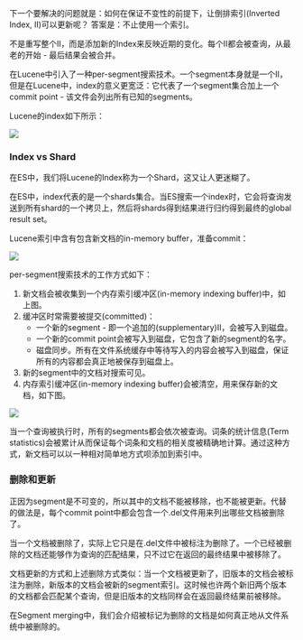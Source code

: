 下一个要解决的问题就是：如何在保证不变性的前提下，让倒排索引(Inverted Index, II)可以更新呢？
答案是：不止使用一个索引。

不是重写整个II，而是添加新的Index来反映近期的变化。每个II都会被查询，从最老的开始 - 最后结果会被合并。

在Lucene中引入了一种per-segment搜索技术。一个segment本身就是一个II，但是在Lucene中，index的意义更宽泛：它代表了一个segment集合加上一个commit point - 该文件会列出所有已知的segments。

Lucene的index如下所示：

![](http://www.elasticsearch.org/guide/en/elasticsearch/guide/current/images/075_30_index.png)

### Index vs Shard ###

在ES中，我们将Lucene的Index称为一个Shard，这又让人更迷糊了。

在ES中，index代表的是一个shards集合。当ES搜索一个index时，它会将查询发送到所有shard的一个拷贝上，然后将shards得到结果进行归约得到最终的global result set。

Lucene索引中含有包含新文档的in-memory buffer，准备commit：

![](http://www.elasticsearch.org/guide/en/elasticsearch/guide/current/images/075_30_pre_commit.png)

per-segment搜索技术的工作方式如下：

1. 新文档会被收集到一个内存索引缓冲区(in-memory indexing buffer)中，如上图。
2. 缓冲区时常需要被提交(committed)：
	- 一个新的segment - 即一个追加的(supplementary)II，会被写入到磁盘。
	- 一个新的commit point会被写入到磁盘，它包含了新的segment的名字。
	- 磁盘同步。所有在文件系统缓存中等待写入的内容会被写入到磁盘，保证所有的内容都会真正地被保存到磁盘上。
3. 新的segment中的文档对搜索可见。
4. 内存索引缓冲区(in-memory indexing buffer)会被清空，用来保存新的文档，如下图。

![](http://www.elasticsearch.org/guide/en/elasticsearch/guide/current/images/075_30_post_commit.png)

当一个查询被执行时，所有的segments都会依次被查询。词条的统计信息(Term statistics)会被累计从而保证每个词条和文档的相关度被精确地计算。通过这种方式，新文档可以以一种相对简单地方式呗添加到索引中。

### 删除和更新 ###

正因为segment是不可变的，所以其中的文档不能被移除，也不能被更新。代替的做法是，每个commit point中都会包含一个.del文件用来列出哪些文档被删除了。

当一个文档被删除了，实际上它只是在.del文件中被标注为删除了。一个已经被删除的文档还能够作为查询的匹配结果，只不过它在返回的最终结果中被移除了。

文档更新的方式和上述删除方式类似：当一个文档被更新了，旧版本的文档会被标注为删除，新版本的文档会被新的segment索引。这时候也许两个新旧两个版本的文档都会匹配某个查询，但是旧版本的文档同样会在返回最终结果前被移除。

在Segment merging中，我们会介绍被标记为删除的文档是如何真正地从文件系统中被删除的。

